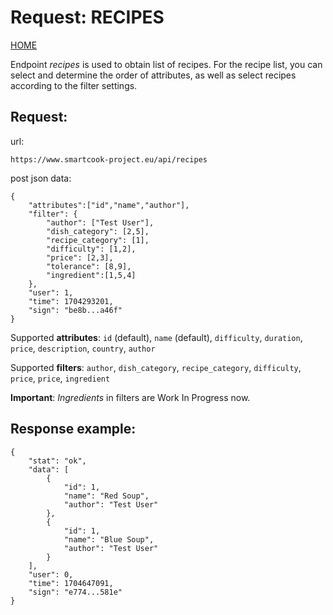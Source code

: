 # Request: RECIPES

[HOME](README.md)

Endpoint _recipes_ is used to obtain list of recipes. For the recipe list, you can select and determine the order of attributes, as well as select recipes according to the filter settings.

## Request:

url:

```
https://www.smartcook-project.eu/api/recipes
```

post json data:

```
{
    "attributes":["id","name","author"],
    "filter": {
        "author": ["Test User"],
        "dish_category": [2,5],
        "recipe_category": [1],
        "difficulty": [1,2],
        "price": [2,3],
        "tolerance": [8,9],
        "ingredient":[1,5,4]
    },
    "user": 1,
    "time": 1704293201,
    "sign": "be8b...a46f"
}
```

Supported **attributes**: `id` (default), `name` (default), `difficulty`, `duration`, `price`, `description`, `country`, `author`

Supported **filters**: `author`, `dish_category`, `recipe_category`, `difficulty`, `price`, `price`, `ingredient`

**Important**: _Ingredients_ in filters are Work In Progress now.

## Response example:

```
{
    "stat": "ok",
    "data": [
        {
            "id": 1,
            "name": "Red Soup",
            "author": "Test User"
        },
        {
            "id": 1,
            "name": "Blue Soup",
            "author": "Test User"
        }
    ],
    "user": 0,
    "time": 1704647091,
    "sign": "e774...581e"
}
```
